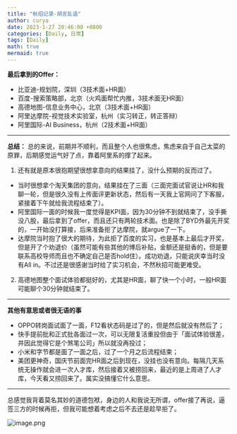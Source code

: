 ```yaml
---
title: "秋招记录-胡言乱语"
author: curya
date: 2023-1-27 20:46:00 +0800
categories: [Daily, 日常]
tags: [Daily]
math: true
mermaid: true
---
```


__最后拿到的Offer：__
+ 比亚迪-规划院，深圳（3技术面+HR面）
+ 百度-搜索策略部，北京（火鸡面帮忙内推，3技术面无HR面）
+ 高德地图-信息业务中心，北京（3技术面+HR面）
+ 阿里达摩院-视觉技术实验室，杭州（实习转正，转正答辩）
+ 阿里国际-AI Business，杭州（2技术面+HR面）

---

__总结：__ 总的来说，前期并不顺利，而且整个人也很焦虑，焦虑来自于自己太菜的原罪，后期感觉运气好了点，靠着阿里系的撑了起来。
1. 还有就是原本很抱期望很想拿意向的结果挂了，没什么预期的反而过了。
+ 当时很想拿个淘天集团的意向，结果挂在了三面（三面完面试官说让HR和我聊一轮，但是很久没有上传面评更新状态，然后有一天我上官网问了下客服，紧接着下午就给我流程结束了）。
+ 阿里国际一面的时候我一度觉得是KPI面，因为30分钟不到就结束了，没手撕没八股，最后拿到了offer，而且还只有两轮技术面。也是除了BYD外最先开奖的，一开始没打算接，后来准备拒了达摩院，就argue了一下。
+ 达摩院当时抱了很大的期待，为此拒了百度的实习，也是基本上最后才开奖，但是开了个劝退价（虽然可能有些其他的博后补贴，金额还是挺香的，但是要联系高校导师而且也不确定自己是否hold住）。成功劝退，只能说庆幸当时没有All in。不过还是很感谢当时给了实习机会，不然秋招可能更难受。
2. 高德地图整个面试体验都挺好的，尤其是HR面，聊了快一个小时，一般HR面可能聊个30分钟就结束了。

---

__其他有意思或者很无语的事__
+ OPPO转岗面试面了一面，F12看状态码是过了的，但是然后就没有然后了；
+ 快手提前批和正式批各面过一次，可以无限复活重投但由于「面试体验很差，并因此觉得它是个煞笔公司」所以就没再投过；
+ 小米和字节都是面了一面之后，过了一个月之后流程结束；
+ 美团更神奇，国庆节前面完HR面之后到现在，没挂也没有意向。每隔几天系统无操作就会进一次人才库，然后接着又被捞回来，最近的是上周进了人才库，今天看又捞回来了。属实没搞懂它什么意思。

---

总感觉我背着莫名其妙的道德包袱，身边的人和我说无所谓，offer接了再说，逼签三方的时候再拒，但我可能想着考虑之后不去还是趁早拒了。

![image.png](https://s2.loli.net/2023/11/27/BKVE5NZ6TGgLjPJ.jpg)
